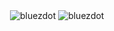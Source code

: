 <p>&nbsp;<img align="center" src="https://github-readme-stats.vercel.app/api?username=bluezdot&show_icons=true&locale=en" alt="bluezdot" /> <img align="center" src="https://github-readme-streak-stats.herokuapp.com/?user=bluezdot&" alt="bluezdot" /> </p>
